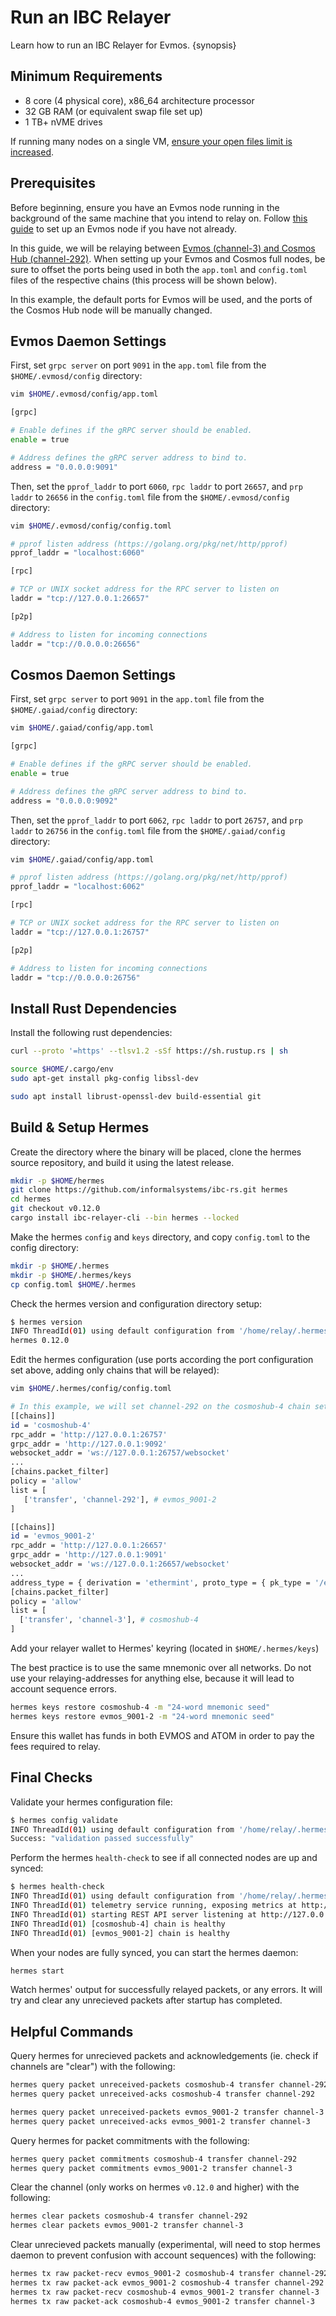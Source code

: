<!--
order: 5
-->

# Run an IBC Relayer

Learn how to run an IBC Relayer for Evmos. {synopsis}

## Minimum Requirements

- 8 core (4 physical core), x86_64 architecture processor
- 32 GB RAM (or equivalent swap file set up)
- 1 TB+ nVME drives

If running many nodes on a single VM, [ensure your open files limit is increased](https://tecadmin.net/increase-open-files-limit-ubuntu/).

## Prerequisites
<!-- textlint-disable -->
Before beginning, ensure you have an Evmos node running in the background of the same machine that you intend to relay on. Follow [this guide](quickstart/run_node.md) to set up an Evmos node if you have not already.
<!-- textlint-enable -->

In this guide, we will be relaying between [Evmos (channel-3) and Cosmos Hub (channel-292)](https://www.mintscan.io/evmos/relayers). When setting up your Evmos and Cosmos full nodes, be sure to offset the ports being used in both the `app.toml` and `config.toml` files of the respective chains (this process will be shown below).

<!-- textlint-disable -->
In this example, the default ports for Evmos will be used, and the ports of the Cosmos Hub node will be manually changed.
<!-- textlint-enable -->

## Evmos Daemon Settings

First, set `grpc server` on port `9091` in the `app.toml` file from the `$HOME/.evmosd/config` directory:

```bash
vim $HOME/.evmosd/config/app.toml
```

```bash
[grpc]

# Enable defines if the gRPC server should be enabled.
enable = true

# Address defines the gRPC server address to bind to.
address = "0.0.0.0:9091"
```

Then, set the `pprof_laddr` to port `6060`, `rpc laddr` to port `26657`, and `prp laddr` to `26656` in the `config.toml` file from the `$HOME/.evmosd/config` directory:

```bash
vim $HOME/.evmosd/config/config.toml
```

```bash
# pprof listen address (https://golang.org/pkg/net/http/pprof)
pprof_laddr = "localhost:6060"
```

```bash
[rpc]

# TCP or UNIX socket address for the RPC server to listen on
laddr = "tcp://127.0.0.1:26657"
```

```bash
[p2p]

# Address to listen for incoming connections
laddr = "tcp://0.0.0.0:26656"
```

## Cosmos Daemon Settings

First, set `grpc server` to port `9091` in the `app.toml` file from the `$HOME/.gaiad/config` directory:

```bash
vim $HOME/.gaiad/config/app.toml
```

```bash
[grpc]

# Enable defines if the gRPC server should be enabled.
enable = true

# Address defines the gRPC server address to bind to.
address = "0.0.0.0:9092"
```

Then, set the `pprof_laddr` to port `6062`, `rpc laddr` to port `26757`, and `prp laddr` to `26756` in the `config.toml` file from the `$HOME/.gaiad/config` directory:

```bash
vim $HOME/.gaiad/config/app.toml
```

```bash
# pprof listen address (https://golang.org/pkg/net/http/pprof)
pprof_laddr = "localhost:6062"
```

```bash
[rpc]

# TCP or UNIX socket address for the RPC server to listen on
laddr = "tcp://127.0.0.1:26757"
```

```bash
[p2p]

# Address to listen for incoming connections
laddr = "tcp://0.0.0.0:26756"
```

## Install Rust Dependencies

Install the following rust dependencies:

```bash
curl --proto '=https' --tlsv1.2 -sSf https://sh.rustup.rs | sh
```

```bash
source $HOME/.cargo/env
sudo apt-get install pkg-config libssl-dev
```

```bash
sudo apt install librust-openssl-dev build-essential git
```

## Build & Setup Hermes

Create the directory where the binary will be placed, clone the hermes source repository, and build it using the latest release.

```bash
mkdir -p $HOME/hermes
git clone https://github.com/informalsystems/ibc-rs.git hermes
cd hermes
git checkout v0.12.0
cargo install ibc-relayer-cli --bin hermes --locked
```

Make the hermes `config` and `keys` directory, and copy `config.toml` to the config directory:

```bash
mkdir -p $HOME/.hermes
mkdir -p $HOME/.hermes/keys
cp config.toml $HOME/.hermes
```

Check the hermes version and configuration directory setup:

```bash
$ hermes version
INFO ThreadId(01) using default configuration from '/home/relay/.hermes/config.toml'
hermes 0.12.0
```

Edit the hermes configuration (use ports according the port configuration set above, adding only chains that will be relayed):

```bash
vim $HOME/.hermes/config/config.toml
```

```bash
# In this example, we will set channel-292 on the cosmoshub-4 chain settings and channel-3 on the evmos_9001-2 chain settings:
[[chains]]
id = 'cosmoshub-4'
rpc_addr = 'http://127.0.0.1:26757'
grpc_addr = 'http://127.0.0.1:9092'
websocket_addr = 'ws://127.0.0.1:26757/websocket'
...
[chains.packet_filter]
policy = 'allow'
list = [
   ['transfer', 'channel-292'], # evmos_9001-2
]

[[chains]]
id = 'evmos_9001-2'
rpc_addr = 'http://127.0.0.1:26657'
grpc_addr = 'http://127.0.0.1:9091'
websocket_addr = 'ws://127.0.0.1:26657/websocket'
...
address_type = { derivation = 'ethermint', proto_type = { pk_type = '/ethermint.crypto.v1.ethsecp256k1.PubKey' } }
[chains.packet_filter]
policy = 'allow'
list = [
  ['transfer', 'channel-3'], # cosmoshub-4
]
```

Add your relayer wallet to Hermes' keyring (located in `$HOME/.hermes/keys`)

The best practice is to use the same mnemonic over all networks. Do not use your relaying-addresses for anything else, because it will lead to account sequence errors.

```bash
hermes keys restore cosmoshub-4 -m "24-word mnemonic seed"
hermes keys restore evmos_9001-2 -m "24-word mnemonic seed"
```

Ensure this wallet has funds in both EVMOS and ATOM in order to pay the fees required to relay.

## Final Checks

Validate your hermes configuration file:

```bash
$ hermes config validate
INFO ThreadId(01) using default configuration from '/home/relay/.hermes/config.toml'
Success: "validation passed successfully"
```

Perform the hermes `health-check` to see if all connected nodes are up and synced:

```bash
$ hermes health-check
INFO ThreadId(01) using default configuration from '/home/relay/.hermes/config.toml'
INFO ThreadId(01) telemetry service running, exposing metrics at http://0.0.0.0:3001/metrics
INFO ThreadId(01) starting REST API server listening at http://127.0.0.1:3000
INFO ThreadId(01) [cosmoshub-4] chain is healthy
INFO ThreadId(01) [evmos_9001-2] chain is healthy
```

When your nodes are fully synced, you can start the hermes daemon:

```bash
hermes start
```

Watch hermes' output for successfully relayed packets, or any errors. It will try and clear any unrecieved packets after startup has completed.

## Helpful Commands

Query hermes for unrecieved packets and acknowledgements (ie. check if channels are "clear") with the following:

```bash
hermes query packet unreceived-packets cosmoshub-4 transfer channel-292
hermes query packet unreceived-acks cosmoshub-4 transfer channel-292
```

```bash
hermes query packet unreceived-packets evmos_9001-2 transfer channel-3
hermes query packet unreceived-acks evmos_9001-2 transfer channel-3
```

Query hermes for packet commitments with the following:

```bash
hermes query packet commitments cosmoshub-4 transfer channel-292
hermes query packet commitments evmos_9001-2 transfer channel-3
```

Clear the channel (only works on hermes `v0.12.0` and higher) with the following:

```bash
hermes clear packets cosmoshub-4 transfer channel-292
hermes clear packets evmos_9001-2 transfer channel-3
```

Clear unrecieved packets manually (experimental, will need to stop hermes daemon to prevent confusion with account sequences) with the following:

```bash
hermes tx raw packet-recv evmos_9001-2 cosmoshub-4 transfer channel-292
hermes tx raw packet-ack evmos_9001-2 cosmoshub-4 transfer channel-292
hermes tx raw packet-recv cosmoshub-4 evmos_9001-2 transfer channel-3
hermes tx raw packet-ack cosmoshub-4 evmos_9001-2 transfer channel-3
```
